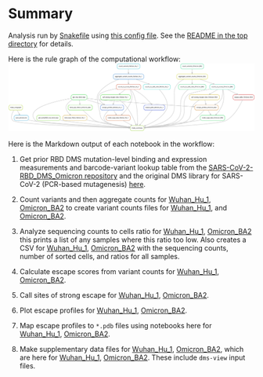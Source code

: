 # Summary

Analysis run by [Snakefile](../../Snakefile)
using [this config file](../../config.yaml).
See the [README in the top directory](../../README.md)
for details.

Here is the rule graph of the computational workflow:
![rulegraph.svg](rulegraph.svg)

Here is the Markdown output of each notebook in the workflow:

1. Get prior RBD DMS mutation-level binding and expression measurements and barcode-variant lookup table from the [SARS-CoV-2-RBD_DMS_Omicron repository](https://github.com/jbloomlab/SARS-CoV-2-RBD_DMS_Omicron) and the original DMS library for SARS-CoV-2 (PCR-based mutagenesis) [here](https://github.com/jbloomlab/SARS-CoV-2-RBD_DMS). 

2. Count variants and then aggregate counts for
   [Wuhan_Hu_1](aggregate_variant_counts_Wuhan_Hu_1.md), 
   [Omicron_BA2](aggregate_variant_counts_Omicron_BA2.md)
   to create variant counts files for [Wuhan_Hu_1](../counts/Wuhan_Hu_1/variant_counts.csv.gz), and 
   [Omicron_BA2](../counts/Omicron_BA2/variant_counts.csv.gz).

3. Analyze sequencing counts to cells ratio for [Wuhan_Hu_1](counts_to_cells_ratio_Wuhan_Hu_1.md), 
   [Omicron_BA2](counts_to_cells_ratio_Omicron_BA2.md)
   this prints a list of any samples where this ratio too low. Also
   creates a CSV for [Wuhan_Hu_1](../counts/Wuhan_Hu_1/counts_to_cells_csv.csv), 
   [Omicron_BA2](../counts/Omicron_BA2/counts_to_cells_csv.csv) with the
   sequencing counts, number of sorted cells, and ratios for
   all samples.

4. Calculate escape scores from variant counts for [Wuhan_Hu_1](counts_to_scores_Wuhan_Hu_1.md), 
   [Omicron_BA2](counts_to_scores_Omicron_BA2.md).

5. Call sites of strong escape for [Wuhan_Hu_1](call_strong_escape_sites_Wuhan_Hu_1.md),
   [Omicron_BA2](call_strong_escape_sites_Omicron_BA2.md).

6. Plot escape profiles for [Wuhan_Hu_1](escape_profiles_Wuhan_Hu_1.md), 
   [Omicron_BA2](escape_profiles_Omicron_BA2.md).

7. Map escape profiles to ``*.pdb`` files using notebooks here for 
   [Wuhan_Hu_1](output_pdbs_Wuhan_Hu_1.md), 
   [Omicron_BA2](output_pdbs_Omicron_BA2.md).

8. Make supplementary data files for [Wuhan_Hu_1](make_supp_data_Wuhan_Hu_1.md), 
   [Omicron_BA2](make_supp_data_Omicron_BA2.md),
   which are here for [Wuhan_Hu_1](../supp_data/Wuhan_Hu_1), 
   [Omicron_BA2](../supp_data/Omicron_BA2). These include
   `dms-view` input files.